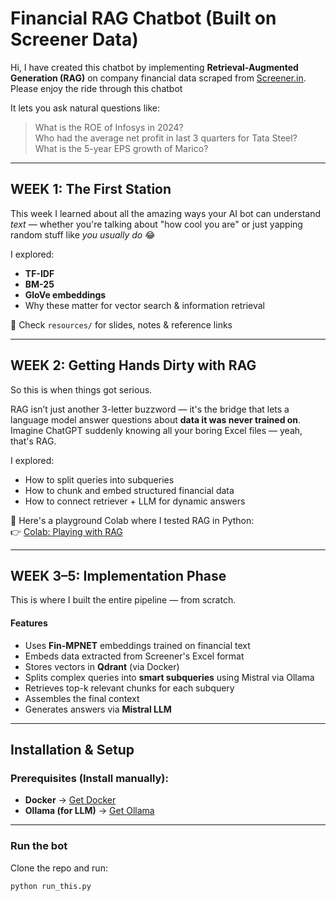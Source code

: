 #  Financial RAG Chatbot (Built on Screener Data)

Hi, I have created this chatbot by implementing **Retrieval-Augmented Generation (RAG)** on company financial data scraped from [Screener.in](https://www.screener.in/). Please enjoy the ride through this chatbot 

It lets you ask natural questions like:
> What is the ROE of Infosys in 2024?  
> Who had the average net profit in last 3 quarters for Tata Steel?  
> What is the 5-year EPS growth of Marico?

---

## WEEK 1: The First Station 

This week I learned about all the amazing ways your AI bot can understand *text* — whether you're talking about "how cool you are" or just yapping random stuff like *you usually do* 😂

I explored:
- **TF-IDF**
- **BM-25**
- **GloVe embeddings**
- Why these matter for vector search & information retrieval

📁 Check `resources/` for slides, notes & reference links

---

##  WEEK 2: Getting Hands Dirty with RAG

So this is when things got serious.

RAG isn’t just another 3-letter buzzword — it's the bridge that lets a language model answer questions about **data it was never trained on**.  
Imagine ChatGPT suddenly knowing all your boring Excel files — yeah, that's RAG.

I explored:
- How to split queries into subqueries
- How to chunk and embed structured financial data
- How to connect retriever + LLM for dynamic answers

📎 Here's a playground Colab where I tested RAG in Python:  
👉 [Colab: Playing with RAG](https://colab.research.google.com/drive/1HTPq8iUzDUpg-jzoBB8_tCw_tpH77gMm?usp=sharing)

---

##  WEEK 3–5: Implementation Phase

This is where I built the entire pipeline — from scratch.

####  Features
- Uses **Fin-MPNET** embeddings trained on financial text
- Embeds data extracted from Screener's Excel format
- Stores vectors in **Qdrant** (via Docker)
- Splits complex queries into **smart subqueries** using Mistral via Ollama
- Retrieves top-k relevant chunks for each subquery
- Assembles the final context
- Generates answers via **Mistral LLM**

---

##  Installation & Setup

###  Prerequisites (Install manually):
- **Docker** → [Get Docker](https://www.docker.com/get-started)
- **Ollama (for LLM)** → [Get Ollama](https://ollama.com/download)

---

###  Run the bot

Clone the repo and run:
```bash
python run_this.py
